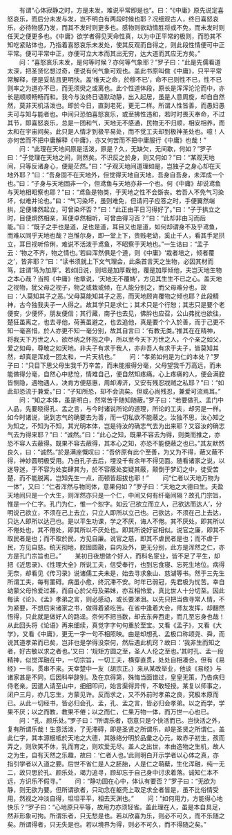 <!-- { "loadSidebar": true } -->
　　有谓“心体寂静之时，方是未发，难说平常即是也”。曰：“《中庸》原先说定喜怒哀乐，而后分未发与发，岂不明白有两段时候也耶？况细观古人，终日喜怒哀乐，必待物感乃发，而其不发时则更多也。感物则欲动情胜将或不免，而未发时则任天之便更多也。《中庸》欲学者得见天命性真，以为中正平常的极则，而恐其不知吃紧贴体也，乃指着喜怒哀乐未发处，使其反观而自得之，则此段性情便可中正平常。便可平常中正，亦便可立大本而其出无穷，达大道而其应无方矣。”
　　问：“喜怒哀乐未发，是何等时候？亦何等气象耶？”罗子曰：“此是先儒看道太深，把圣贤忆想过奇，便说有何气象可观也。盖此书原叫做《中庸》，只平平常常解释，便是妥贴且更明快。盖‘维天之命，於穆不已’，命不已则性不已，性不已则率之为道亦不已，而无须臾之或离也。此个性道体段，原长是浑浑沦沦而中，亦长是顺顺畅畅而和。我今与汝终日语默动静，出入起居，虽是人意周旋，却自自然然，莫非天机活泼也。即於今日，直到老死，更无二样。所谓人性皆善，而愚妇愚夫可与知与能者也。中间只恐怕喜怒哀乐，或至拂性违和，若时时畏天奉命，不过其节，即喜怒哀乐，总是一团和气，天地无不感通，民物无不归顺，相安相养，而太和在宇宙间矣。此只是人情才到极平易处，而不觉工夫却到极神圣处也。噫！人亦何苦而不把中庸解释《中庸》，亦又何苦而不把中庸服行《中庸》也哉！”
　　问：“此理在天地间原是活泼，原是？久，无缺欠，无间歇，何如？”罗子曰：“子觉理在天地之间，则然矣。不识反之於身，则又何如？”曰：“某观天地间，只等反诸身心，便是茫然。”曰：“子观天地间道理如是，岂独子之身心却在天地外耶？”曰：“吾身固不在天地外，但觉得天地自天地，吾身自吾身，未浑成一个也。”曰：“子身与天地固非一个，但鸢鱼与天地亦非一个也。何《中庸》却说鸢鱼与天地相昭察也耶？”曰：“鸢鱼是物类，于天地之性不会斲丧。若吾人不免气习染坏，似难并论也。”曰：“气习染坏，虽则难免，但请问子应答之时，手便翼然端拱，足便竦然起立，可曾染坏否？”曰：“此正由平日习得好了。”曰：“子于拱立之时，目便炯然相亲，耳便卓然相听，可曾由得习否？”曰：“此却非由习而后能。”曰：“既子之手也是道，足也是道，耳目又也是道，如何却谓身不及乎鸢鱼，而难以同乎天地也哉？岂惟尔身，即一堂上下，贵贱老幼，奚止千人，看其手足拱立，耳目视听伶俐，难说不活泼于鸢鱼，不昭察于天地也。”一生诘曰：“孟子云：‘物之不齐，物之情也。’若曰浑然俱是个道，则《中庸》‘栽者培之，倾者覆之’，皆非耶？”曰：“读书须就上下文气理会，此条首言天之生物，必因其材而笃，註谓‘笃为加厚’。若如旧说，则培是加厚栽他，覆是加厚倾他，夫岂天地生物之本心哉？当照《中庸》他章说，‘天地无不覆帱’，方见其生生不已之心。盖天地之视物，犹父母之视子，物之或栽或倾，在人能分别之，而父母难分也，故曰：‘人莫知其子之恶。’父母莫能知其子之恶，而天地顾肯覆物之倾也耶？此段精神，古今独我夫子一人得之。故其学只是求仁；其术只是个行恕；其志只是要个老便安，少便怀，朋友便信；其行藏，南子也去见，佛肸也应召，公山弗扰也欲往，楚狂虽离之，也去寻他，荷蒉虽避之，也去追他，真是要个个入於善，而于己更不知一毫吝惜，於人亦更不知一毫分别，故其自言曰：‘有教无类。’推其在在精神，将我天下万世之人，欲尽纳之怀抱之中，所以至今天下万世之人，个个亲之如父，爱之如母，尊敬之如天地。非夫子有求于我人，亦非吾人有求于夫子，皆莫知其然，却真是浑成一团太和，一片天机也。”
　　问：“孝弟如何是为仁的本处？”罗子曰：“只目下思父母生我千万辛苦，而未能报得分毫，父母望我千万高远，而未能做得分毫，自然心中悲怆，情难自己，便自然知疼痛。心上疼痛的人，便会满腔皆恻隐，遇物遇人，决肯方便慈惠，周卹溥济，又安有残忍戕贼之私耶？”曰：“如此却恐流于兼爱。”曰：“子知所恐，却不会流矣。但或心尚残忍，兼爱可流焉耳。”
　　问：“知之本体，虽是明白，然常苦于随知随蔽。”罗子曰：“若要做孔、孟门中人品，先要晓得孔、孟之言，与今时诸说所论的道理，所论的工夫，却另是一样。如今时诸说，说到志气的确要去为善，而一切私欲不能蔽之。汝独不思，汝心知之为知之，不知为不知，其光明本体，岂是待汝的确志气去为出来耶？又容汝的确志气去为得来耶？”曰：“诚然。”曰：“此心之知，既果不容去为得，则类而推之，亦恐不容人去蔽得。既果不容去蔽得，其本心之知，亦恐不能便蔽之也已。”其友默然良久，曰：“诚然。”於是满座慨叹曰：“吾侪原有此个至善，为又为不得，蔽又蔽不得，神妙圆明极受用。乃自孔子去后，埋没千有余年不得见面。随看诸家之说，以迷导迷，于不容为处妄肆其为，於不容蔽处妄疑其蔽，颠倒于梦幻之中，徒受苦楚，而不能脱离。岂知先生一点，而顿皆超拔也耶！”
　　问“仁者以天地万物为一体”，又曰：“仁者浑然与物同体，意果何如？”罗子曰：“天地之大德曰生。夫盈天地间只是一个大生，则浑然亦只是一个仁，中间又何有纤毫间隔？故孔门宗旨，惟是一个仁字。孔门为仁，惟一个恕字。如云‘己欲立而立人，己欲达而达人’，分明说己欲立，不须在己上去立，只立人即所以立己也。己欲达，不须在己上去达，只达人即所以达己也。是以平生功课，学之不厌，诲人不倦。其不厌处，即其所以不倦处也，其不倦处，即其所以不厌处也。即其所说好官相似。说官之廉，即其不取民者是也；而不取於民，方见自廉。说官之慈，即其不虐民者是也；而不虐于民，方见自慈。统天彻地，胶固圆融，自内及外，更无分别，此方是浑然之仁，亦方是孔门宗旨也已。”
　　某初日夜想做个好人，而科名宦业，皆不足了平生，却把《近思录》、《性理大全》所说工夫，信受奉行，也到忘食寝、忘死生地位。病得无奈，却看见《传习录》说诸儒工夫未是，始去寻求象山、慈湖等书。然于三先生所谓工夫，每有罣碍。病虽小愈，终沉滞不安。时年已弱冠，先君极为忧苦。幸自幼蒙父母怜爱过甚，而自心於父母及弟妹，亦互相怜爱，真比世人十分切至。因此每读《论》、《孟》孝弟之言，则必感动，或长要涕泪。以先只把当做寻常人情，不为紧要，不想后来诸家之书，做得着紧吃苦。在省中逢着大会，师友发挥，却翻然悟得，只此就是做好人的路迳。奈何不把当数，却去东奔西走，而几至忘身也哉！从此回头将《论语》再来细续，真觉字字句句重於至宝。又看《孟子》，又看《大学》，又看《中庸》，更无一字一句不相照映。由是却想孔、孟极口称颂尧、舜，而说其道孝弟而已矣，岂非也是学得没奈何，然后遇此机窍？故曰：‘我非生而知之者，好古敏以求之者也。’又曰：‘规矩方圆之至，圣人人伦之至也。’其时孔、孟一段精神，似觉浑融在中，一切宗旨，一切工夫，横穿直贯，处处自相凑合。但有《易经》一书，贯串不来。天幸楚中一友（胡宗正。）来从某改举业，他谈《易经》与诸家甚是不同，后因科举辞别。及在京得第，殊悔当面错过，皇皇无策，乃告病归侍老亲。因遣人请至山中，细细叩问，始言渠得异传，不敢轻授。某复以师事之，闭户三月，亦几忘生，方蒙见许。反而求之，又不外前时孝弟之良，究极本原而已。从此一切经书，皆必归会孔、孟，孔、孟之言，皆必归会孝弟。以之而学，学果不厌；以之而教，教果不倦；以之而仁，仁果万物一体，而万世一心也已。
　　问：“孔、颜乐处。”罗子曰：“所谓乐者，窃意只是个快活而已。岂快活之外，复有所谓乐哉！生意活泼，了无滞碍，即是圣贤之所谓乐，却是圣贤之所谓仁。盖此仁字，其本源根柢於天地之大德，其脉络分明於品彙之心元，故赤子初生，孩而弄之，则欣笑不休，乳而育之，则欢爱无尽。盖人之出世，本由造物之生机，故人之为生，自有天然之乐趣，故曰：‘仁者人也。’此则明白开示学者以心体之真，亦指引学者以入道之要。后世不省仁是人之胚胎，人是仁之萌蘗，生化浑融，纯一无二，故只思於孔、颜乐处，竭力追寻，顾却忘于自己身中讨求着落。诚知仁本不远，方识乐不假寻。”
　　问：“静功固在心中，体认有要否？”罗子曰：“无欲为静，则无欲为要。但所谓欲者，只动念在躯壳上取足求全者皆是，虽不比俗情受用，然视之冲淡自得，坦坦平平，相去天渊也。”
　　问：“如何用力，方能得心地快乐？”罗子曰：“心地原只平等，故用力亦须轻省。盖此理在人，虽是本自具足，然非形象可拘。所谓乐者，只无愁是也。若以欣喜为乐，则必不可久，而不乐随之矣。所谓得者，只无失是也。若以境界为得，则必不可久，而不得随之矣。”
